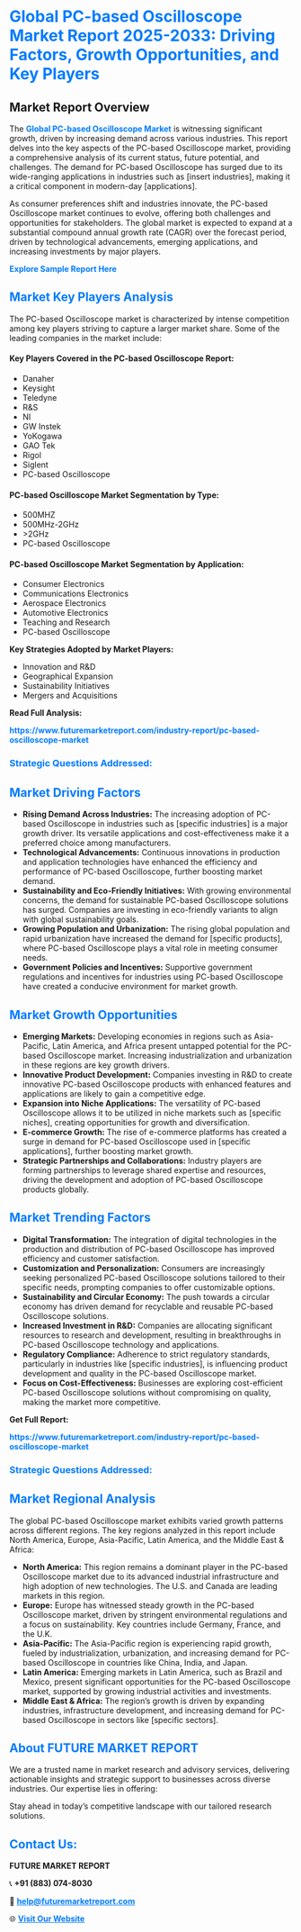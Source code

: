 <h1 style="color: #007BFF;">Global PC-based Oscilloscope Market Report 2025-2033: Driving Factors, Growth Opportunities, and Key Players</h1>

<section id="overview">
<h2>Market Report Overview</h2>
<p>The <a href="https://www.futuremarketreport.com/industry-report/pc-based-oscilloscope-market" style="color: #007BFF; text-decoration: none;"><strong>Global PC-based Oscilloscope Market</strong></a> is witnessing significant growth, driven by increasing demand across various industries. This report delves into the key aspects of the PC-based Oscilloscope market, providing a comprehensive analysis of its current status, future potential, and challenges. The demand for PC-based Oscilloscope has surged due to its wide-ranging applications in industries such as [insert industries], making it a critical component in modern-day [applications].</p>
<p>As consumer preferences shift and industries innovate, the PC-based Oscilloscope market continues to evolve, offering both challenges and opportunities for stakeholders. The global market is expected to expand at a substantial compound annual growth rate (CAGR) over the forecast period, driven by technological advancements, emerging applications, and increasing investments by major players.</p>
</section>

<section id="overview">
<p><a href="https://www.futuremarketreport.com/request-sample/reportId=96997" style="color: #007BFF; text-decoration: none;"><strong>Explore Sample Report Here</strong></a></p>
</section>

<section id="key-players">
<h2 style="color: #007BFF;">Market Key Players Analysis</h2>
<p>The PC-based Oscilloscope market is characterized by intense competition among key players striving to capture a larger market share. Some of the leading companies in the market include:</p>
<h4>Key Players Covered in the PC-based Oscilloscope Report:</h4>
<ul><li>Danaher</li><li>Keysight</li><li>Teledyne</li><li>R&amp;S</li><li>NI</li><li>GW Instek</li><li>YoKogawa</li><li>GAO Tek</li><li>Rigol</li><li>Siglent</li><li>PC-based Oscilloscope</li></ul>
<h4>PC-based Oscilloscope Market Segmentation by Type:</h4>
<ul><li>500MHZ</li><li>500MHz-2GHz</li><li>&gt;2GHz</li><li>PC-based Oscilloscope</li></ul>

<h4>PC-based Oscilloscope Market Segmentation by Application:</h4>
<ul><li>Consumer Electronics</li><li>Communications Electronics</li><li>Aerospace Electronics</li><li>Automotive Electronics</li><li>Teaching and Research</li><li>PC-based Oscilloscope</li></ul>
<p><strong>Key Strategies Adopted by Market Players:</strong></p>
<ul>
<li>Innovation and R&D</li>
<li>Geographical Expansion</li>
<li>Sustainability Initiatives</li>
<li>Mergers and Acquisitions</li>
</ul>
</section>

<section>
<p><strong>Read Full Analysis: </strong></p><a href="https://www.futuremarketreport.com/industry-report/pc-based-oscilloscope-market" style="color: #007BFF; text-decoration: none;"><strong>https://www.futuremarketreport.com/industry-report/pc-based-oscilloscope-market</strong></a>
<h3 style="color: #007BFF;">Strategic Questions Addressed:</h3>
</section>

<section id="driving-factors">
<h2 style="color: #007BFF;">Market Driving Factors</h2>
<ul>
<li><strong>Rising Demand Across Industries:</strong> The increasing adoption of PC-based Oscilloscope in industries such as [specific industries] is a major growth driver. Its versatile applications and cost-effectiveness make it a preferred choice among manufacturers.</li>
<li><strong>Technological Advancements:</strong> Continuous innovations in production and application technologies have enhanced the efficiency and performance of PC-based Oscilloscope, further boosting market demand.</li>
<li><strong>Sustainability and Eco-Friendly Initiatives:</strong> With growing environmental concerns, the demand for sustainable PC-based Oscilloscope solutions has surged. Companies are investing in eco-friendly variants to align with global sustainability goals.</li>
<li><strong>Growing Population and Urbanization:</strong> The rising global population and rapid urbanization have increased the demand for [specific products], where PC-based Oscilloscope plays a vital role in meeting consumer needs.</li>
<li><strong>Government Policies and Incentives:</strong> Supportive government regulations and incentives for industries using PC-based Oscilloscope have created a conducive environment for market growth.</li>
</ul>
</section>

<section id="growth-opportunities">
<h2 style="color: #007BFF;">Market Growth Opportunities</h2>
<ul>
<li><strong>Emerging Markets:</strong> Developing economies in regions such as Asia-Pacific, Latin America, and Africa present untapped potential for the PC-based Oscilloscope market. Increasing industrialization and urbanization in these regions are key growth drivers.</li>
<li><strong>Innovative Product Development:</strong> Companies investing in R&D to create innovative PC-based Oscilloscope products with enhanced features and applications are likely to gain a competitive edge.</li>
<li><strong>Expansion into Niche Applications:</strong> The versatility of PC-based Oscilloscope allows it to be utilized in niche markets such as [specific niches], creating opportunities for growth and diversification.</li>
<li><strong>E-commerce Growth:</strong> The rise of e-commerce platforms has created a surge in demand for PC-based Oscilloscope used in [specific applications], further boosting market growth.</li>
<li><strong>Strategic Partnerships and Collaborations:</strong> Industry players are forming partnerships to leverage shared expertise and resources, driving the development and adoption of PC-based Oscilloscope products globally.</li>
</ul>
</section>

<section id="trending-factors">
<h2 style="color: #007BFF;">Market Trending Factors</h2>
<ul>
<li><strong>Digital Transformation:</strong> The integration of digital technologies in the production and distribution of PC-based Oscilloscope has improved efficiency and customer satisfaction.</li>
<li><strong>Customization and Personalization:</strong> Consumers are increasingly seeking personalized PC-based Oscilloscope solutions tailored to their specific needs, prompting companies to offer customizable options.</li>
<li><strong>Sustainability and Circular Economy:</strong> The push towards a circular economy has driven demand for recyclable and reusable PC-based Oscilloscope solutions.</li>
<li><strong>Increased Investment in R&D:</strong> Companies are allocating significant resources to research and development, resulting in breakthroughs in PC-based Oscilloscope technology and applications.</li>
<li><strong>Regulatory Compliance:</strong> Adherence to strict regulatory standards, particularly in industries like [specific industries], is influencing product development and quality in the PC-based Oscilloscope market.</li>
<li><strong>Focus on Cost-Effectiveness:</strong> Businesses are exploring cost-efficient PC-based Oscilloscope solutions without compromising on quality, making the market more competitive.</li>
</ul>
</section>

<section>
<p><strong>Get Full Report: </strong></p><a href="https://www.futuremarketreport.com/industry-report/pc-based-oscilloscope-market" style="color: #007BFF; text-decoration: none;"><strong>https://www.futuremarketreport.com/industry-report/pc-based-oscilloscope-market</strong></a>
<h3 style="color: #007BFF;">Strategic Questions Addressed:</h3>
</section>


<section id="regional-analysis">
<h2 style="color: #007BFF;">Market Regional Analysis</h2>
<p>The global PC-based Oscilloscope market exhibits varied growth patterns across different regions. The key regions analyzed in this report include North America, Europe, Asia-Pacific, Latin America, and the Middle East & Africa:</p>
<ul>
<li><strong>North America:</strong> This region remains a dominant player in the PC-based Oscilloscope market due to its advanced industrial infrastructure and high adoption of new technologies. The U.S. and Canada are leading markets in this region.</li>
<li><strong>Europe:</strong> Europe has witnessed steady growth in the PC-based Oscilloscope market, driven by stringent environmental regulations and a focus on sustainability. Key countries include Germany, France, and the U.K.</li>
<li><strong>Asia-Pacific:</strong> The Asia-Pacific region is experiencing rapid growth, fueled by industrialization, urbanization, and increasing demand for PC-based Oscilloscope in countries like China, India, and Japan.</li>
<li><strong>Latin America:</strong> Emerging markets in Latin America, such as Brazil and Mexico, present significant opportunities for the PC-based Oscilloscope market, supported by growing industrial activities and investments.</li>
<li><strong>Middle East & Africa:</strong> The region’s growth is driven by expanding industries, infrastructure development, and increasing demand for PC-based Oscilloscope in sectors like [specific sectors].</li>
</ul>
</section>

<footer>
<h2 style="color: #007BFF;">About FUTURE MARKET REPORT</h2>
<p>We are a trusted name in market research and advisory services, delivering actionable insights and strategic support to businesses across diverse industries. Our expertise lies in offering:</p>

<p>Stay ahead in today’s competitive landscape with our tailored research solutions.</p>

<h2 style="color: #007BFF;">Contact Us:</h2>
<p><strong>FUTURE MARKET REPORT</strong></p>
<p>📞 <strong>+91 (883) 074-8030</strong></p>
<p>📧 <strong><a href="mailto:help@futuremarketreport.com" style="color: #007BFF;">help@futuremarketreport.com</a></strong></p>
<p>🌐 <strong><a href="https://www.futuremarketreport.com/" style="color: #007BFF;">Visit Our Website</a></strong></p>
</footer>